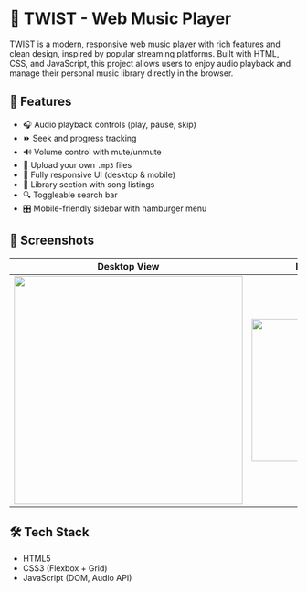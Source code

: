 # 🎵 TWIST - Web Music Player

TWIST is a modern, responsive web music player with rich features and clean design, inspired by popular streaming platforms. Built with HTML, CSS, and JavaScript, this project allows users to enjoy audio playback and manage their personal music library directly in the browser.

## 🚀 Features

- 🎧 Audio playback controls (play, pause, skip)
- ⏩ Seek and progress tracking
- 🔊 Volume control with mute/unmute
- 📂 Upload your own `.mp3` files
- 📱 Fully responsive UI (desktop & mobile)
- 📑 Library section with song listings
- 🔍 Toggleable search bar
- 🎛️ Mobile-friendly sidebar with hamburger menu

## 📸 Screenshots

| Desktop View | Mobile View | Hamburger Menu |
|--------------|-------------|----------------|
| <img src="./screenshots/desktop.png" width="400"/> | <img src="./screenshots/mobile.png" width="250"/> | <img src="https://github.com/user-attachments/assets/7723dddd-a3f1-4af8-8040-fbabc3d57bc5" width="250"/> |




## 🛠️ Tech Stack

- HTML5
- CSS3 (Flexbox + Grid)
- JavaScript (DOM, Audio API)
